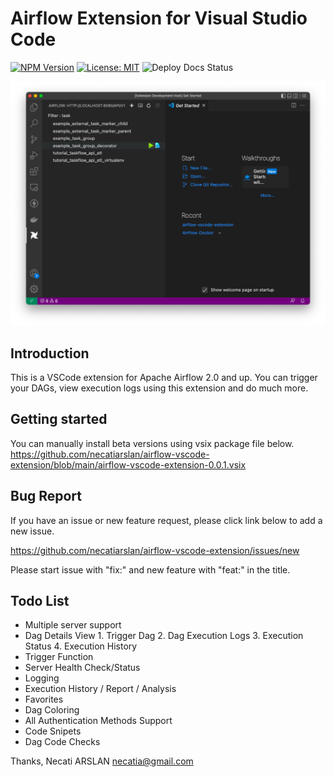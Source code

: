 # Airflow Extension for Visual Studio Code

[![NPM Version](https://img.shields.io/npm/v/@vscode/webview-ui-toolkit?color=blue)](https://www.npmjs.com/package/@vscode/webview-ui-toolkit)
[![License: MIT](https://img.shields.io/badge/license-MIT-brightgreen)](./LICENSE)
![Deploy Docs Status](https://github.com/microsoft/vscode-webview-ui-toolkit/actions/workflows/docs-cd.yml/badge.svg)

![screenshoot](./docs/ScreenShot1.png)

## Introduction

This is a VSCode extension for Apache Airflow 2.0 and up.
You can trigger your DAGs, view execution logs using this extension and do much more.

## Getting started

You can manually install beta versions using vsix package file below.
https://github.com/necatiarslan/airflow-vscode-extension/blob/main/airflow-vscode-extension-0.0.1.vsix

## Bug Report

If you have an issue or new feature request, please click link below to add a new issue.

https://github.com/necatiarslan/airflow-vscode-extension/issues/new

Please start issue with "fix:" and new feature with "feat:" in the title.

## Todo List

- Multiple server support
- Dag Details View
		1. Trigger Dag
		2. Dag Execution Logs
		3. Execution Status
		4. Execution History
- Trigger Function
- Server Health Check/Status
- Logging
- Execution History / Report / Analysis
- Favorites
- Dag Coloring
- All Authentication Methods Support
- Code Snipets
- Dag Code Checks 

Thanks,
Necati ARSLAN
necatia@gmail.com